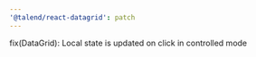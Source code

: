 ```yaml
---
'@talend/react-datagrid': patch
---
```


fix(DataGrid): Local state is updated on click in controlled mode
